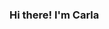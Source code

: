 ### Hi there! I'm Carla

<!--
**carlaprv/carlaprv** is a ✨ _special_ ✨ repository because its `README.md` (this file) appears on your GitHub profile.

I am a Software Engineer, master student in Artificial Intelligence and promote diversity in technology as an coordinator at [perifaCode](https://perifacode.com/). I believe technology is steadily changing the social good landscape and I've been researching about the unconscious bias in Artificial Intelligence and its impacts on our society.

- 📫 How to reach me: contato@carlavieira.dev

